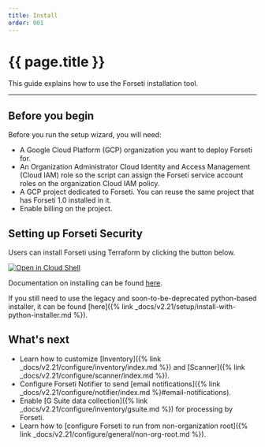 ```yaml
---
title: Install
order: 001
---
```


# {{ page.title }}

This guide explains how to use the Forseti installation tool.

---

## Before you begin

Before you run the setup wizard, you will need:

* A Google Cloud Platform (GCP) organization you want to deploy
  Forseti for.
* An Organization Administrator Cloud Identity and Access Management (Cloud IAM)
  role so the script can assign the Forseti service account roles on the
organization Cloud IAM policy.
* A GCP project dedicated to Forseti. You can reuse the same project that has
  Forseti 1.0 installed in it.
* Enable billing on the project.

## Setting up Forseti Security

Users can install Forseti using Terraform by clicking the button below.

[![Open in Cloud Shell](https://gstatic.com/cloudssh/images/open-btn.svg)](https://console.cloud.google.com/cloudshell/open?cloudshell_git_repo=https%3A%2F%2Fgithub.com%2Fforseti-security%2Fterraform-google-forseti.git&cloudshell_git_branch=master&cloudshell_working_dir=examples/install_simple&cloudshell_image=gcr.io%2Fgraphite-cloud-shell-images%2Fterraform%3Alatest&cloudshell_tutorial=.%2Ftutorial.md)

Documentation on installing can be found [here](https://registry.terraform.io/modules/terraform-google-modules/forseti/google).

If you still need to use the legacy and soon-to-be-deprecated python-based
installer, it can be found [here]({% link _docs/v2.21/setup/install-with-python-installer.md %}).

## What's next

* Learn how to customize
  [Inventory]({% link _docs/v2.21/configure/inventory/index.md %}) and
  [Scanner]({% link _docs/v2.21/configure/scanner/index.md %}).
* Configure Forseti Notifier to send
  [email notifications]({% link _docs/v2.21/configure/notifier/index.md %}#email-notifications).
* Enable
  [G Suite data collection]({% link _docs/v2.21/configure/inventory/gsuite.md %})
  for processing by Forseti.
* Learn how to [configure Forseti to run from non-organization
  root]({% link _docs/v2.21/configure/general/non-org-root.md %}).
  
